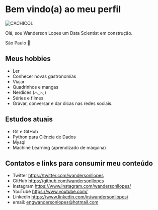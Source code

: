 # Bem vindo(a) ao meu perfil


![CACHICOL](https://user-images.githubusercontent.com/24611884/182192092-703f4de8-8301-434a-aec3-846ab48b4120.jpg)

Olá, sou Wanderson Lopes um Data Scientist em construção.

São Paulo 📌

## Meus hobbies

- Ler
- Conhecer novas gastronomias
- Viajar
- Quadrinhos e mangas 
- Nerdices (⌒_⌒;)
- Séries e filmes
- Gravar, conversar e dar dicas nas redes sociais.

## Estudos atuais

- Git e GitHub
- Python para Ciência de Dados
- Mysql
- Machine Learning (aprendizado de máquina)

## Contatos e links para consumir meu conteúdo

- Twitter https://twitter.com/wandersonllopes
- GitHub https://github.com/wandersonllopes
- Instagram https://www.instagram.com/wandersonllopes/
- YouTube https://www.youtube.com/
- Linkedin https://www.linkedin.com/in/wandersonllopes/
- email: engwandersonlopes@hotmail.com
